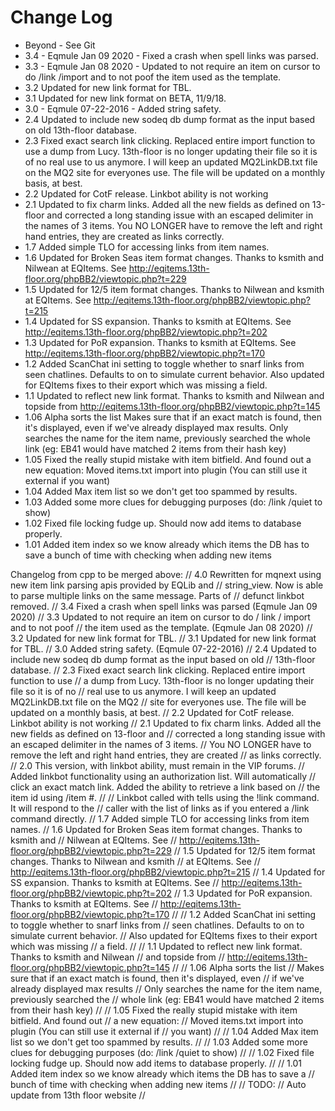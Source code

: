 # Change Log

* Beyond - See Git
* 3.4 - Eqmule Jan 09 2020 - Fixed a crash when spell links was parsed.
* 3.3 - Eqmule Jan 08 2020 - Updated to not require an item on cursor to do /link /import and to not poof the item used as the template.
* 3.2  Updated for new link format for TBL.
* 3.1  Updated for new link format on BETA, 11/9/18.
* 3.0 - Eqmule 07-22-2016 - Added string safety.
* 2.4  Updated to include new sodeq db dump format as the input based on old 13th-floor database.
* 2.3  Fixed exact search link clicking. Replaced entire import function to use
       a dump from Lucy. 13th-floor is no longer updating their file so it is of no real use to
       us anymore. I will keep an updated MQ2LinkDB.txt file on the MQ2 site for everyones use.
       The file will be updated on a monthly basis, at best.
* 2.2  Updated for CotF release. Linkbot ability is not working
* 2.1  Updated to fix charm links.  Added all the new fields as defined on 13-floor and corrected
       a long standing issue with an escaped delimiter in the names of 3 items.  You NO LONGER
       have to remove the left and right hand entries, they are created as links correctly.
* 1.7  Added simple TLO for accessing links from item names.
* 1.6  Updated for Broken Seas item format changes. Thanks to ksmith and Nilwean at EQItems. See http://eqitems.13th-floor.org/phpBB2/viewtopic.php?t=229
* 1.5  Updated for 12/5 item format changes. Thanks to Nilwean and ksmith at EQItems. See http://eqitems.13th-floor.org/phpBB2/viewtopic.php?t=215
* 1.4  Updated for SS expansion. Thanks to ksmith at EQItems. See http://eqitems.13th-floor.org/phpBB2/viewtopic.php?t=202
* 1.3  Updated for PoR expansion. Thanks to ksmith at EQItems. See http://eqitems.13th-floor.org/phpBB2/viewtopic.php?t=170
* 1.2  Added ScanChat ini setting to toggle whether to snarf links from seen chatlines. Defaults
       to on to simulate current behavior. Also updated for EQItems fixes to their export which
       was missing a field.
* 1.1  Updated to reflect new link format. Thanks to ksmith and Nilwean and topside from http://eqitems.13th-floor.org/phpBB2/viewtopic.php?t=145 
* 1.06 Alpha sorts the list
       Makes sure that if an exact match is found, then it's displayed, even if we've already
       displayed max results. Only searches the name for the item name, previously searched the
       whole link (eg: EB41 would have matched 2 items from their hash key)
* 1.05 Fixed the really stupid mistake with item bitfield. And found out a new equation:
       Moved items.txt import into plugin (You can still use it external if you want)
* 1.04 Added Max item list so we don't get too spammed by results.
* 1.03 Added some more clues for debugging purposes (do: /link /quiet to show)
* 1.02 Fixed file locking fudge up. Should now add items to database properly.
* 1.01 Added item index so we know already which items the DB has to save a
       bunch of time with checking when adding new items

Changelog from cpp to be merged above:
// 4.0  Rewritten for mqnext using new item link parsing apis provided by EQLib and
//      string_view. Now is able to parse multiple links on the same message. Parts of
//      defunct linkbot removed.
// 3.4  Fixed a crash when spell links was parsed (Eqmule Jan 09 2020)
// 3.3  Updated to not require an item on cursor to do / link / import and to not poof
//      the item used as the template. (Eqmule Jan 08 2020)
// 3.2  Updated for new link format for TBL.
// 3.1  Updated for new link format for TBL.
// 3.0  Added string safety. (Eqmule 07-22-2016)
// 2.4  Updated to include new sodeq db dump format as the input based on old
//      13th-floor database.
// 2.3  Fixed exact search link clicking. Replaced entire import function to use
//      a dump from Lucy. 13th-floor is no longer updating their file so it is of no
//      real use to us anymore. I will keep an updated MQ2LinkDB.txt file on the MQ2
//      site for everyones use. The file will be updated on a monthly basis, at best.
// 2.2  Updated for CotF release. Linkbot ability is not working
// 2.1  Updated to fix charm links.  Added all the new fields as defined on 13-floor and
//      corrected a long standing issue with an escaped delimiter in the names of 3 items.
//      You NO LONGER have to remove the left and right hand entries, they are created
//      as links correctly.
// 2.0  This version, with linkbot ability, must remain in the VIP forums.
//      Added linkbot functionality using an authorization list.  Will automatically
//      click an exact match link.  Added the ability to retrieve a link based on
//      the item id using /item #.
//
//      Linkbot called with tells using the !link command.  It will respond to the
//      caller with the list of links as if you entered a /link command directly.
// 1.7  Added simple TLO for accessing links from item names.
// 1.6  Updated for Broken Seas item format changes. Thanks to ksmith and
//      Nilwean at EQItems. See
//      http://eqitems.13th-floor.org/phpBB2/viewtopic.php?t=229
// 1.5  Updated for 12/5 item format changes. Thanks to Nilwean and ksmith
//      at EQItems. See
//      http://eqitems.13th-floor.org/phpBB2/viewtopic.php?t=215
// 1.4  Updated for SS expansion. Thanks to ksmith at EQItems. See
//          http://eqitems.13th-floor.org/phpBB2/viewtopic.php?t=202
// 1.3  Updated for PoR expansion. Thanks to ksmith at EQItems. See
//          http://eqitems.13th-floor.org/phpBB2/viewtopic.php?t=170
//
// 1.2  Added ScanChat ini setting to toggle whether to snarf links from
//          seen chatlines. Defaults to on to simulate current behavior.
//          Also updated for EQItems fixes to their export which was missing
//          a field.
//
// 1.1  Updated to reflect new link format. Thanks to ksmith and Nilwean
//          and topside from
//          http://eqitems.13th-floor.org/phpBB2/viewtopic.php?t=145
//
// 1.06 Alpha sorts the list
//      Makes sure that if an exact match is found, then it's displayed, even
//      if we've already displayed max results
//      Only searches the name for the item name, previously searched the
//      whole link (eg: EB41 would have matched 2 items from their hash key)
//
// 1.05 Fixed the really stupid mistake with item bitfield. And found out
//      a new equation:
//      Moved items.txt import into plugin (You can still use it external if
//      you want)
//
// 1.04 Added Max item list so we don't get too spammed by results.
//
// 1.03 Added some more clues for debugging purposes (do: /link /quiet to show)
//
// 1.02 Fixed file locking fudge up. Should now add items to database properly.
//
// 1.01 Added item index so we know already which items the DB has to save a
//      bunch of time with checking when adding new items
//
// TODO:
// Auto update from 13th floor website
//
